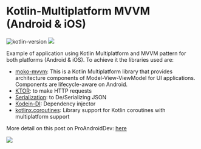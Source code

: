 # Kotlin-Multiplatform MVVM (Android & iOS)
![kotlin-version](https://img.shields.io/badge/kotlin-1.3.70-orange)
<a target="_blank" href="https://androidweekly.net/issues/issue-397"><img src="https://androidweekly.net/issues/issue-397/badge"></a>

Example of application using Kotlin Multiplatform and MVVM pattern for both platforms (Android & iOS). To achieve it the libraries used are:

- [moko-mvvm](https://github.com/icerockdev/moko-mvvm): This is a Kotlin Multiplatform library that provides architecture components of Model-View-ViewModel for UI applications. Components are lifecycle-aware on Android.
- [KTOR](https://github.com/ktorio/ktor): to make HTTP requests
- [Serialization](https://github.com/Kotlin/kotlinx.serialization): to De/Serializing JSON 
- [Kodein-DI](https://github.com/Kodein-Framework/Kodein-DI): Dependency injector
- [kotlinx.coroutines](https://github.com/Kotlin/kotlinx.coroutines): Library support for Kotlin coroutines with multiplatform support

More detail on this post on ProAndroidDev: [here](https://proandroiddev.com/kotlin-multiplatform-mvvm-clean-architecture-f20b99f90b95)

<img src="https://github.com/jarroyoesp/KotlinMultiplatform_MVVM/blob/master/images/KMP_MVVM_Schema.png">

